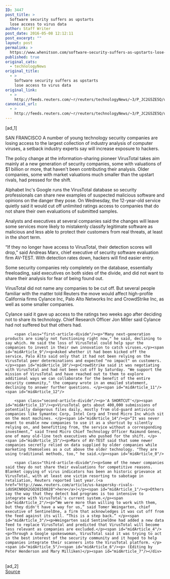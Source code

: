 ```yaml
---
ID: 3447
post_title: >
  Software security suffers as upstarts
  lose access to virus data
author: Staff Writer
post_date: 2016-05-08 12:12:11
post_excerpt: ""
layout: post
permalink: >
  https://www.whenitson.com/software-security-suffers-as-upstarts-lose-access-to-virus-data/
published: true
original_cats:
  - technologyNews
original_title:
  - >
    Software security suffers as upstarts
    lose access to virus data
original_link:
  - >
    http://feeds.reuters.com/~r/reuters/technologyNews/~3/P_JC2G5ZE5Q/us-cybersecurity-sharing-virustotal-anal-idUSKCN0XY0R4
canonical_url:
  - >
    http://feeds.reuters.com/~r/reuters/technologyNews/~3/P_JC2G5ZE5Q/us-cybersecurity-sharing-virustotal-anal-idUSKCN0XY0R4
---
```

 [ad_1]
<br><div id="articleText">
<span id="midArticle_start"/>

<span id="midArticle_0"/><span class="focusParagraph" readability="5"><p><span class="articleLocation">SAN FRANCISCO</span> A number of young technology security companies are losing access to the largest collection of industry analysis of computer viruses, a setback industry experts say will increase exposure to hackers.</p></span><span id="midArticle_1"/><p>The policy change at the information-sharing pioneer VirusTotal takes aim mainly at a new generation of security companies, some with valuations of $1 billion or more, that haven't been contributing their analysis. Older companies, some with market valuations much smaller than the upstart rivals, had pressed for the shift.</p><span id="midArticle_2"/><p>Alphabet Inc's Google runs the VirusTotal database so security professionals can share new examples of suspected malicious software and opinions on the danger they pose. On Wednesday, the 12-year-old service quietly said it would cut off unlimited ratings access to companies that do not share their own evaluations of submitted samples. </p><span id="midArticle_3"/><p>Analysts and executives at several companies said the changes will leave some services more likely to mistakenly classify legitimate software as malicious and less able to protect their customers from real threats, at least in the short term.</p><span id="midArticle_4"/><p>“If they no longer have access to VirusTotal, their detection scores will drop,” said Andreas Marx, chief executive of security software evaluation firm AV-TEST. With detection rates down, hackers will find easier entry. </p><span id="midArticle_5"/><p>Some security companies rely completely on the database, essentially freeloading, said executives on both sides of the divide, and did not want to share their analysis for fear of being found out. </p><span id="midArticle_6"/><p>VirusTotal did not name any companies to be cut off. But several people familiar with the matter told Reuters the move would affect high-profile California firms Cylance Inc, Palo Alto Networks Inc and CrowdStrike Inc, as well as some smaller companies. </p><span id="midArticle_7"/><p>Cylance said it gave up access to the ratings two weeks ago after deciding not to share its technology. Chief Research Officer Jon Miller said Cylance had not suffered but that others had.</p><span id="midArticle_8"/>
        
        <span class="first-article-divide"/><p>"Many next-generation products are simply not functioning right now," he said, declining to say which. He said the loss of VirusTotal could help spur the companies to invest in their own innovation to catch viruses.</p><span id="midArticle_9"/><p>Asked whether it had been kicked off the service, Palo Alto said only that it had not been relying on the VirusTotal peer determinations and expected "no impact" on customers. </p><span id="midArticle_10"/><p>CrowdStrike said it was negotiating with VirusTotal and had not been cut off by Saturday. "We support the mission of VirusTotal and have reached out to them to explore additional ways we can collaborate for the benefit of the entire security community," the company wrote in an emailed statement, declining to answer further questions. </p><span id="midArticle_11"/><span id="midArticle_12"/>
        
        <span class="second-article-divide"/><p>'A SHORTCUT'</p><span id="midArticle_13"/><p>VirusTotal gets about 400,000 submissions of potentially dangerous files daily, mostly from old-guard antivirus companies like Symantec Corp, Intel Corp and Trend Micro Inc which sit on the most machines. </p><span id="midArticle_14"/><p>“It was never meant to enable new companies to use it as a shortcut by silently relying on, and benefitting from, the service without a corresponding investment,” said Trend Micro Chief Technology Officer Raimund Genes, one of many old-line tech executives who pushed for the shift. </p><span id="midArticle_15"/><p>Marx of AV-TEST said that some newer companies secretly relied on data supplied by older companies while marketing themselves as a cut above the older technology. "They are using traditional methods, too," he said.</p><span id="midArticle_0"/>
        
        <span class="third-article-divide"/><p>Some of the newer companies said they do not share their evaluations for competitive reasons. Blanket copying of virus indicators has been an historic grievance at VirusTotal, with at least one victim resorting to sabotage in retaliation, Reuters reported last year.(<a href="http://www.reuters.com/article/us-kaspersky-rivals-idUSKCN0QX2GO20150828">here</a>)</p><span id="midArticle_1"/><p>Others say the way that they detect bad programs is too intensive to integrate with VirusTotal's current system.</p><span id="midArticle_2"/><p>“We were more than willing to work with them, but they didn't have a way for us,” said Tomer Weingarten, chief executive of SentinelOne, a firm that acknowledges it was cut off from the feed against its will. “This is a step back.” </p><span id="midArticle_3"/><p>Weingarten said SentinelOne had added a new data feed to replace VirusTotal and predicted that VirusTotal will become less relevant as companies are excluded.</p><span id="midArticle_4"/><p>Through a Google spokeswoman, VirusTotal said it was trying to act in the best interest of the security community and it hoped to help companies integrate their scanners into the VirusTotal platform. </p><span id="midArticle_5"/><span id="midArticle_6"/><p> (Editing by Peter Henderson and Mary Milliken)</p><span id="midArticle_7"/></div>
<br>[ad_2]
<br><a href="http://feeds.reuters.com/~r/reuters/technologyNews/~3/P_JC2G5ZE5Q/us-cybersecurity-sharing-virustotal-anal-idUSKCN0XY0R4">Source </a>
